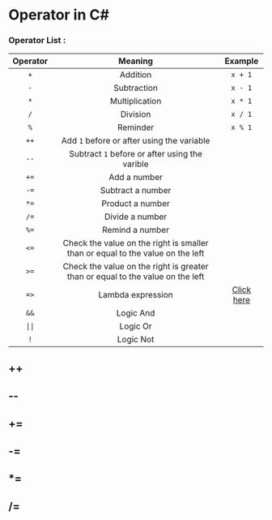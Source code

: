 # Operator in C#
### Operator List :
|Operator|Meaning|Example|
|:--------:|:-----:|:----:|
|`+`|   Addition   |`x + 1`|
|`-`|Subtraction|`x - 1`|
|`*`|Multiplication|`x * 1`|
|`/`|Division|`x / 1`|
|`%`|Reminder|`x % 1`|
|`++`|Add `1` before or after using the variable|
|`--`|Subtract `1` before or after using the varible||
|`+=`|Add a number||
|`-=`|Subtract a number||
|`*=`|Product a number||
|`/=`|Divide a number||
|`%=`|Remind a number||
|`<=`|Check the value on the right is smaller than or equal to the value on the left||
|`>=`|Check the value on the right is greater than or equal to the value on the left||
|`=>`|Lambda expression|[Click here](https://github.com/Goldhahaha/Unity/blob/master/My%20C%23%20learning%20experience/return.md)|
|`&&`|Logic And||
|<code>&#124;&#124;</code>|Logic Or||
|`!`|Logic Not||
</a>

## ++ 
## --
## +=
## -=
## *=
## /=



